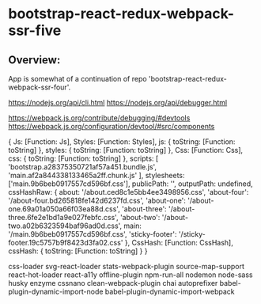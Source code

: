 # bootstrap-react-redux-webpack-ssr-five

## Overview:

App is somewhat of a continuation of repo 'bootstrap-react-redux-webpack-ssr-four'.

https://nodejs.org/api/cli.html
https://nodejs.org/api/debugger.html

https://webpack.js.org/contribute/debugging/#devtools
https://webpack.js.org/configuration/devtool/#src/components

{
  Js: [Function: Js],
  Styles: [Function: Styles],
  js: {
      toString: [Function: toString]
  },
  styles: {
      toString: [Function: toString]
  },
  Css: [Function: Css],
  css: {
      toString: [Function: toString]
  },
  scripts: [
    'bootstrap.a28375350721af57a451.bundle.js', 
    'main.af2a844338133465a2ff.chunk.js'
  ],
  stylesheets: ['main.9b6beb0917557cd596bf.css'],
  publicPath: '',
  outputPath: undefined,
  cssHashRaw: {
      about: '/about.ced8c1e5bb4ee3498956.css',
      'about-four': '/about-four.bd265818fe142d6237fd.css',
      'about-one': '/about-one.69a01a050a66f03ea88d.css',
      'about-three': '/about-three.6fe2e1bd1a9e027febfc.css',
      'about-two': '/about-two.a02b6323594baf96ad0d.css',
      main: '/main.9b6beb0917557cd596bf.css',
      'sticky-footer': '/sticky-footer.19c5757b9f8423d3fa02.css'
  },
  CssHash: [Function: CssHash],
  cssHash: {
      toString: [Function: toString]
  }
}

css-loader
svg-react-loader 
stats-webpack-plugin
source-map-support
react-hot-loader
react-a11y
offline-plugin
npm-run-all
nodemon
node-sass
husky
enzyme
cssnano
clean-webpack-plugin
chai
autoprefixer
babel-plugin-dynamic-import-node
babel-plugin-dynamic-import-webpack

